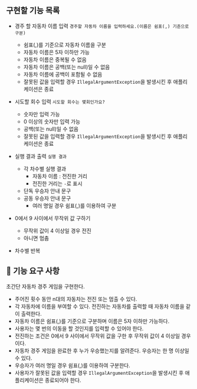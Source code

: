 ## 구현할 기능 목록 

- 경주 할 자동차 이름 입력 `경주할 자동차 이름을 입력하세요.(이름은 쉼표(,) 기준으로 구분)`
  - 쉼표(,)를 기준으로 자동차 이름을 구분
  - 자동차 이름은 5자 이하만 가능
  - 자동차 이름은 중복될 수 없음
  - 자동차 이름은 공백(또는 null)일 수 없음
  - 자동차 이름에 공백이 포함될 수 없음
  - 잘못된 값을 입력할 경우 `IllegalArgumentException`을 발생시킨 후 애플리케이션은 종료

- 시도할 회수 입력 `시도할 회수는 몇회인가요?`
  - 숫자만 입력 가능
  - 0 이상의 숫자만 입력 가능
  - 공백(또는 null)일 수 없음
  - 잘못된 값을 입력할 경우 `IllegalArgumentException`을 발생시킨 후 애플리케이션은 종료

- 실행 결과 출력 `실행 결과`
  - 각 차수별 실행 결과
    - 자동차 이름 : 전진한 거리
    - 전진한 거리는 `-`로 표시
  - 단독 우승자 안내 문구
  - 공동 우승자 안내 문구
    - 여러 명일 경우 쉼표(,)를 이용하여 구분

- 0에서 9 사이에서 무작위 값 구하기
  - 무작위 값이 4 이상일 경우 전진
  - 아니면 멈춤

- 차수별 반복

## 🚀 기능 요구 사항

초간단 자동차 경주 게임을 구현한다.

- 주어진 횟수 동안 n대의 자동차는 전진 또는 멈출 수 있다.
- 각 자동차에 이름을 부여할 수 있다. 전진하는 자동차를 출력할 때 자동차 이름을 같이 출력한다.
- 자동차 이름은 쉼표(,)를 기준으로 구분하며 이름은 5자 이하만 가능하다.
- 사용자는 몇 번의 이동을 할 것인지를 입력할 수 있어야 한다.
- 전진하는 조건은 0에서 9 사이에서 무작위 값을 구한 후 무작위 값이 4 이상일 경우이다.
- 자동차 경주 게임을 완료한 후 누가 우승했는지를 알려준다. 우승자는 한 명 이상일 수 있다.
- 우승자가 여러 명일 경우 쉼표(,)를 이용하여 구분한다.
- 사용자가 잘못된 값을 입력할 경우 `IllegalArgumentException`을 발생시킨 후 애플리케이션은 종료되어야 한다.
